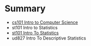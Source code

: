 # Summary

* [cs101 Intro to Computer Science](cs101/cs101_intro_to_computer_science.md)
* st101 Intro to Statistics
* [st101 Intro To Statistics](st101/st101_intro_to_statistics.md/st101_intro_to_statistics.md)
* ud827 Intro To Descriptive Statistics

